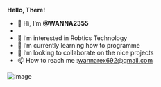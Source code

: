 **Hello, There!**

- 👋 Hi, I’m **@WANNA2355**
- 
- 👀 I’m interested in Robtics Technology
- 🌱 I’m currently learning how to programme
- 💞️ I’m looking to collaborate on the nice projects
- 📫 How to reach me :wannarex692@gmail.com

<!---
WANNA2355/WANNA2355 is a ✨ special ✨ repository because its `README.md` (this file) appears on your GitHub profile.
You can click the Preview link to take a look at your changes.
--->
![image](https://img.freepik.com/free-photo/shopping-cart-with-red-plastic-bag-it_1340-37199.jpg?size=626&ext=jpg&ga=GA1.2.204655238.1694266631&semt=ais)
